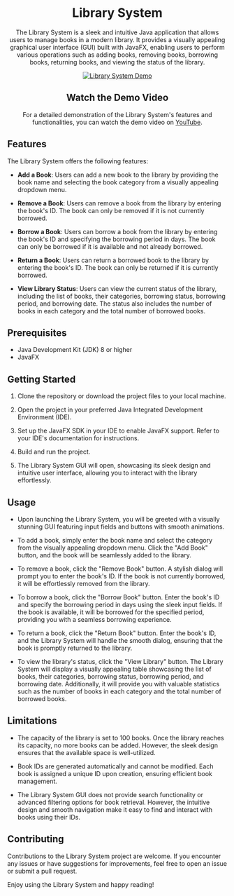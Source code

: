 

<h1 align="center">Library System</h1>

<p align="center">
  The Library System is a sleek and intuitive Java application that allows users to manage books in a modern library. It provides a visually appealing graphical user interface (GUI) built with JavaFX, enabling users to perform various operations such as adding books, removing books, borrowing books, returning books, and viewing the status of the library.
</p>

<p align="center">
  <a href="https://www.youtube.com/watch?v=aaieuB-zHxA">
    <img src="https://example.com/library-system-demo-thumbnail.png" alt="Library System Demo">
  </a>
</p>

<h2 align="center">Watch the Demo Video</h2>

<p align="center">
  For a detailed demonstration of the Library System's features and functionalities, you can watch the demo video on <a href="https://www.youtube.com/watch?v=aaieuB-zHxA&t=10s">YouTube</a>.
</p>

## Features

The Library System offers the following features:

- **Add a Book**: Users can add a new book to the library by providing the book name and selecting the book category from a visually appealing dropdown menu.

- **Remove a Book**: Users can remove a book from the library by entering the book's ID. The book can only be removed if it is not currently borrowed.

- **Borrow a Book**: Users can borrow a book from the library by entering the book's ID and specifying the borrowing period in days. The book can only be borrowed if it is available and not already borrowed.

- **Return a Book**: Users can return a borrowed book to the library by entering the book's ID. The book can only be returned if it is currently borrowed.

- **View Library Status**: Users can view the current status of the library, including the list of books, their categories, borrowing status, borrowing period, and borrowing date. The status also includes the number of books in each category and the total number of borrowed books.

## Prerequisites

- Java Development Kit (JDK) 8 or higher
- JavaFX

## Getting Started

1. Clone the repository or download the project files to your local machine.

2. Open the project in your preferred Java Integrated Development Environment (IDE).

3. Set up the JavaFX SDK in your IDE to enable JavaFX support. Refer to your IDE's documentation for instructions.

4. Build and run the project.

5. The Library System GUI will open, showcasing its sleek design and intuitive user interface, allowing you to interact with the library effortlessly.

## Usage

- Upon launching the Library System, you will be greeted with a visually stunning GUI featuring input fields and buttons with smooth animations.

- To add a book, simply enter the book name and select the category from the visually appealing dropdown menu. Click the "Add Book" button, and the book will be seamlessly added to the library.

- To remove a book, click the "Remove Book" button. A stylish dialog will prompt you to enter the book's ID. If the book is not currently borrowed, it will be effortlessly removed from the library.

- To borrow a book, click the "Borrow Book" button. Enter the book's ID and specify the borrowing period in days using the sleek input fields. If the book is available, it will be borrowed for the specified period, providing you with a seamless borrowing experience.

- To return a book, click the "Return Book" button. Enter the book's ID, and the Library System will handle the smooth dialog, ensuring that the book is promptly returned to the library.

- To view the library's status, click the "View Library" button. The Library System will display a visually appealing table showcasing the list of books, their categories, borrowing status, borrowing period, and borrowing date. Additionally, it will provide you with valuable statistics such as the number of books in each category and the total number of borrowed books.

## Limitations

- The capacity of the library is set to 100 books. Once the library reaches its capacity, no more books can be added. However, the sleek design ensures that the available space is well-utilized.

- Book IDs are generated automatically and cannot be modified. Each book is assigned a unique ID upon creation, ensuring efficient book management.

- The Library System GUI does not provide search functionality or advanced filtering options for book retrieval. However, the intuitive design and smooth navigation make it easy to find and interact with books using their IDs.

## Contributing

Contributions to the Library System project are welcome. If you encounter any issues or have suggestions for improvements, feel free to open an issue or submit a pull request.

Enjoy using the Library System and happy reading!
